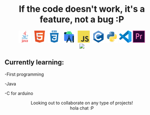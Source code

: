 <h1 align="center"> If the code doesn't work, it's a feature, not a bug :P </h1>
<div align="center">
  <img src="https://github.com/devicons/devicon/blob/master/icons/java/java-original-wordmark.svg" title="Java" alt="Java" width="40" height="40" >&nbsp;
  <img src="https://github.com/devicons/devicon/blob/master/icons/html5/html5-original.svg" title="HTML5" alt="HTML" width="40" height="40"/>&nbsp;
  <img src="https://github.com/devicons/devicon/blob/master/icons/css3/css3-plain-wordmark.svg"  title="CSS3" alt="CSS" width="40" height="40"/>&nbsp;
  <img src="https://github.com/devicons/devicon/blob/master/icons/androidstudio/androidstudio-original.svg" title="JavaScript" alt="JavaScript" width="40" height="40"/>&nbsp;
  <img src="https://github.com/devicons/devicon/blob/master/icons/javascript/javascript-original.svg" title="JavaScript" alt="JavaScript" width="40" height="40"/>&nbsp;
  <!--<img src="https://github.com/devicons/devicon/blob/master/icons/git/git-original-wordmark.svg" title="Git" **alt="Git" width="40" height="40"/>-->
  <img src="https://github.com/devicons/devicon/blob/master/icons/c/c-original.svg" title="C" **alt="C" width="40" height="40"/>
  <img src="https://github.com/devicons/devicon/blob/master/icons/python/python-original.svg" title="py" **alt="python" width="40" height="40"/>
  <img src="https://github.com/devicons/devicon/blob/master/icons/vscode/vscode-original.svg" title="vscode" **alt="Vscode" width="40" height="40"/>
  <img src="https://github.com/devicons/devicon/blob/master/icons/premierepro/premierepro-original.svg" title="PremierePro" **alt="Pr" width="40" height="40"/>
</div>
<div align="center">
  <img src=https://media.giphy.com/media/v1.Y2lkPTc5MGI3NjExejZuZnE0YXhwOTFtM3Y1aWp3NnM0ZXJiN3puOTh1MGhyNXV0YXhnaCZlcD12MV9zdGlja2Vyc19zZWFyY2gmY3Q9cw/DSd4KaeEfDLPkGcZmE/giphy.gif width=200>
</div>
<div>
  <h2> Currently learning: </h2>
  <p> -First programming </p>
  <p> -Java </p>
  <p> -C for arduino </p>
</div>

<div align="center">
  Looking out to collaborate on any type of projects!
</div>
<div align="center">
hola chat :P
</div>
